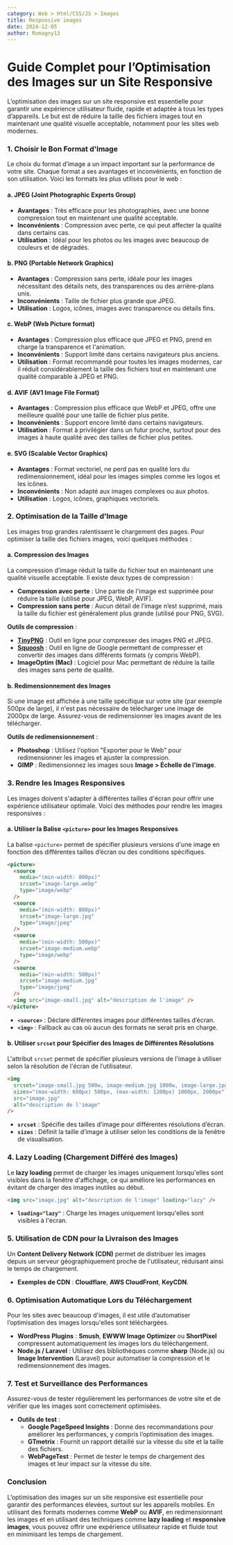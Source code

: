 ```yaml
---
category: Web > Html/CSS/JS > Images
title: Responsive images
date: 2024-12-05
author: Romagny13
---
```


# Guide Complet pour l’Optimisation des Images sur un Site Responsive

L’optimisation des images sur un site responsive est essentielle pour garantir une expérience utilisateur fluide, rapide et adaptée à tous les types d’appareils. Le but est de réduire la taille des fichiers images tout en maintenant une qualité visuelle acceptable, notamment pour les sites web modernes.

### 1. **Choisir le Bon Format d'Image**

Le choix du format d’image a un impact important sur la performance de votre site. Chaque format a ses avantages et inconvénients, en fonction de son utilisation. Voici les formats les plus utilisés pour le web :

#### a. **JPEG (Joint Photographic Experts Group)**

- **Avantages** : Très efficace pour les photographies, avec une bonne compression tout en maintenant une qualité acceptable.
- **Inconvénients** : Compression avec perte, ce qui peut affecter la qualité dans certains cas.
- **Utilisation** : Idéal pour les photos ou les images avec beaucoup de couleurs et de dégradés.

#### b. **PNG (Portable Network Graphics)**

- **Avantages** : Compression sans perte, idéale pour les images nécessitant des détails nets, des transparences ou des arrière-plans unis.
- **Inconvénients** : Taille de fichier plus grande que JPEG.
- **Utilisation** : Logos, icônes, images avec transparence ou détails fins.

#### c. **WebP (Web Picture format)**

- **Avantages** : Compression plus efficace que JPEG et PNG, prend en charge la transparence et l'animation.
- **Inconvénients** : Support limité dans certains navigateurs plus anciens.
- **Utilisation** : Format recommandé pour toutes les images modernes, car il réduit considérablement la taille des fichiers tout en maintenant une qualité comparable à JPEG et PNG.

#### d. **AVIF (AV1 Image File Format)**

- **Avantages** : Compression plus efficace que WebP et JPEG, offre une meilleure qualité pour une taille de fichier plus petite.
- **Inconvénients** : Support encore limité dans certains navigateurs.
- **Utilisation** : Format à privilégier dans un futur proche, surtout pour des images à haute qualité avec des tailles de fichier plus petites.

#### e. **SVG (Scalable Vector Graphics)**

- **Avantages** : Format vectoriel, ne perd pas en qualité lors du redimensionnement, idéal pour les images simples comme les logos et les icônes.
- **Inconvénients** : Non adapté aux images complexes ou aux photos.
- **Utilisation** : Logos, icônes, graphiques vectoriels.

### 2. **Optimisation de la Taille d'Image**

Les images trop grandes ralentissent le chargement des pages. Pour optimiser la taille des fichiers images, voici quelques méthodes :

#### a. **Compression des Images**

La compression d’image réduit la taille du fichier tout en maintenant une qualité visuelle acceptable. Il existe deux types de compression :

- **Compression avec perte** : Une partie de l'image est supprimée pour réduire la taille (utilisé pour JPEG, WebP, AVIF).
- **Compression sans perte** : Aucun détail de l’image n’est supprimé, mais la taille du fichier est généralement plus grande (utilisé pour PNG, SVG).

**Outils de compression** :

- **[TinyPNG](https://tinypng.com/)** : Outil en ligne pour compresser des images PNG et JPEG.
- **[Squoosh](https://squoosh.app/)** : Outil en ligne de Google permettant de compresser et convertir des images dans différents formats (y compris WebP).
- **ImageOptim (Mac)** : Logiciel pour Mac permettant de réduire la taille des images sans perte de qualité.

#### b. **Redimensionnement des Images**

Si une image est affichée à une taille spécifique sur votre site (par exemple 500px de large), il n'est pas nécessaire de télécharger une image de 2000px de large. Assurez-vous de redimensionner les images avant de les télécharger.

**Outils de redimensionnement** :

- **Photoshop** : Utilisez l'option "Exporter pour le Web" pour redimensionner les images et ajuster la compression.
- **GIMP** : Redimensionnez les images sous **Image > Échelle de l'image**.

### 3. **Rendre les Images Responsives**

Les images doivent s'adapter à différentes tailles d'écran pour offrir une expérience utilisateur optimale. Voici des méthodes pour rendre les images responsives :

#### a. **Utiliser la Balise `<picture>` pour les Images Responsives**

La balise `<picture>` permet de spécifier plusieurs versions d'une image en fonction des différentes tailles d’écran ou des conditions spécifiques.

```html
<picture>
  <source
    media="(min-width: 800px)"
    srcset="image-large.webp"
    type="image/webp"
  />
  <source
    media="(min-width: 800px)"
    srcset="image-large.jpg"
    type="image/jpeg"
  />
  <source
    media="(min-width: 500px)"
    srcset="image-medium.webp"
    type="image/webp"
  />
  <source
    media="(min-width: 500px)"
    srcset="image-medium.jpg"
    type="image/jpeg"
  />
  <img src="image-small.jpg" alt="description de l'image" />
</picture>
```

- **`<source>`** : Déclare différentes images pour différentes tailles d’écran.
- **`<img>`** : Fallback au cas où aucun des formats ne serait pris en charge.

#### b. **Utiliser `srcset` pour Spécifier des Images de Différentes Résolutions**

L'attribut `srcset` permet de spécifier plusieurs versions de l'image à utiliser selon la résolution de l'écran de l’utilisateur.

```html
<img
  srcset="image-small.jpg 500w, image-medium.jpg 1000w, image-large.jpg 2000w"
  sizes="(max-width: 600px) 500px, (max-width: 1200px) 1000px, 2000px"
  src="image.jpg"
  alt="description de l'image"
/>
```

- **`srcset`** : Spécifie des tailles d’image pour différentes résolutions d’écran.
- **`sizes`** : Définit la taille d’image à utiliser selon les conditions de la fenêtre de visualisation.

### 4. **Lazy Loading (Chargement Différé des Images)**

Le **lazy loading** permet de charger les images uniquement lorsqu'elles sont visibles dans la fenêtre d'affichage, ce qui améliore les performances en évitant de charger des images inutiles au début.

```html
<img src="image.jpg" alt="description de l'image" loading="lazy" />
```

- **`loading="lazy"`** : Charge les images uniquement lorsqu'elles sont visibles à l'écran.

### 5. **Utilisation de CDN pour la Livraison des Images**

Un **Content Delivery Network (CDN)** permet de distribuer les images depuis un serveur géographiquement proche de l'utilisateur, réduisant ainsi le temps de chargement.

- **Exemples de CDN** : **Cloudflare**, **AWS CloudFront**, **KeyCDN**.

### 6. **Optimisation Automatique Lors du Téléchargement**

Pour les sites avec beaucoup d'images, il est utile d’automatiser l’optimisation des images lorsqu'elles sont téléchargées.

- **WordPress Plugins** : **Smush**, **EWWW Image Optimizer** ou **ShortPixel** compressent automatiquement les images lors du téléchargement.
- **Node.js / Laravel** : Utilisez des bibliothèques comme **sharp** (Node.js) ou **Image Intervention** (Laravel) pour automatiser la compression et le redimensionnement des images.

### 7. **Test et Surveillance des Performances**

Assurez-vous de tester régulièrement les performances de votre site et de vérifier que les images sont correctement optimisées.

- **Outils de test** :
  - **Google PageSpeed Insights** : Donne des recommandations pour améliorer les performances, y compris l’optimisation des images.
  - **GTmetrix** : Fournit un rapport détaillé sur la vitesse du site et la taille des fichiers.
  - **WebPageTest** : Permet de tester le temps de chargement des images et leur impact sur la vitesse du site.

### Conclusion

L’optimisation des images sur un site responsive est essentielle pour garantir des performances élevées, surtout sur les appareils mobiles. En utilisant des formats modernes comme **WebP** ou **AVIF**, en redimensionnant les images et en utilisant des techniques comme **lazy loading** et **responsive images**, vous pouvez offrir une expérience utilisateur rapide et fluide tout en minimisant les temps de chargement.
